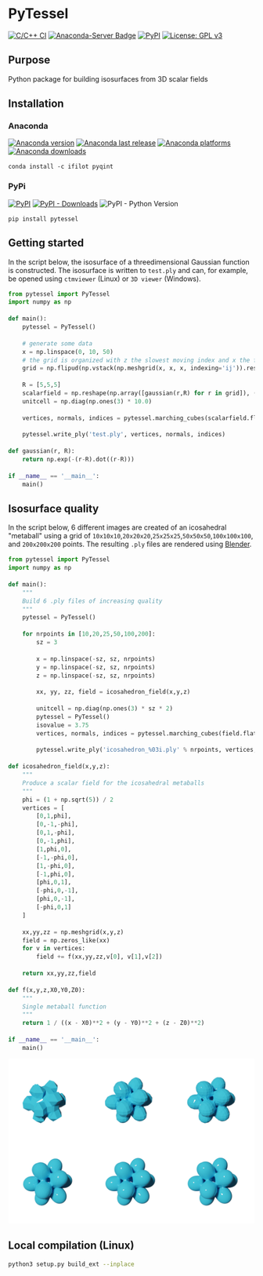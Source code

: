 # PyTessel

[![C/C++ CI](https://github.com/ifilot/pytessel/actions/workflows/build.yml/badge.svg)](https://github.com/ifilot/pytessel/actions/workflows/build.yml)
[![Anaconda-Server Badge](https://anaconda.org/ifilot/pytessel/badges/version.svg)](https://anaconda.org/ifilot/pytessel)
[![PyPI](https://img.shields.io/pypi/v/pytessel?color=green)](https://pypi.org/project/pytessel/)
[![License: GPL v3](https://img.shields.io/badge/License-GPLv3-blue.svg)](https://www.gnu.org/licenses/gpl-3.0)

## Purpose

Python package for building isosurfaces from 3D scalar fields

## Installation

### Anaconda

[![Anaconda version](https://anaconda.org/ifilot/pytessel/badges/version.svg)](https://anaconda.org/ifilot/pytessel)
[![Anaconda last release](https://anaconda.org/ifilot/pytessel/badges/latest_release_date.svg)](https://anaconda.org/ifilot/pytessel)
[![Anaconda platforms](https://anaconda.org/ifilot/pytessel/badges/platforms.svg)](https://anaconda.org/ifilot/pytessel)
[![Anaconda downloads](https://anaconda.org/ifilot/pytessel/badges/downloads.svg)](https://anaconda.org/ifilot/pytessel)


```
conda install -c ifilot pyqint
```

### PyPi

[![PyPI](https://img.shields.io/pypi/v/pytessel?color=green)](https://pypi.org/project/pytessel/)
[![PyPI - Downloads](https://img.shields.io/pypi/dm/pypi)](https://pypi.org/project/pytessel/)
![PyPI - Python Version](https://img.shields.io/pypi/pyversions/pytessel)

```
pip install pytessel
```

## Getting started

In the script below, the isosurface of a threedimensional Gaussian function is
constructed. The isosurface is written to `test.ply` and can, for example,
be opened using `ctmviewer` (Linux) or `3D viewer` (Windows).

```python
from pytessel import PyTessel
import numpy as np

def main():
    pytessel = PyTessel()

    # generate some data
    x = np.linspace(0, 10, 50)
    # the grid is organized with z the slowest moving index and x the fastest moving index
    grid = np.flipud(np.vstack(np.meshgrid(x, x, x, indexing='ij')).reshape(3,-1)).T

    R = [5,5,5]
    scalarfield = np.reshape(np.array([gaussian(r,R) for r in grid]), (len(x),len(x),len(x)))
    unitcell = np.diag(np.ones(3) * 10.0)

    vertices, normals, indices = pytessel.marching_cubes(scalarfield.flatten(), scalarfield.shape, unitcell.flatten(), 0.1)

    pytessel.write_ply('test.ply', vertices, normals, indices)

def gaussian(r, R):
    return np.exp(-(r-R).dot((r-R)))

if __name__ == '__main__':
    main()
```

## Isosurface quality

In the script below, 6 different images are created of an icosahedral "metaball" using a grid
of `10x10x10`,`20x20x20`,`25x25x25`,`50x50x50`,`100x100x100`, and `200x200x200` points. The
resulting `.ply` files are rendered using [Blender](https://www.blender.org/).

```python
from pytessel import PyTessel
import numpy as np

def main():
    """
    Build 6 .ply files of increasing quality
    """
    pytessel = PyTessel()

    for nrpoints in [10,20,25,50,100,200]:
        sz = 3

        x = np.linspace(-sz, sz, nrpoints)
        y = np.linspace(-sz, sz, nrpoints)
        z = np.linspace(-sz, sz, nrpoints)

        xx, yy, zz, field = icosahedron_field(x,y,z)

        unitcell = np.diag(np.ones(3) * sz * 2)
        pytessel = PyTessel()
        isovalue = 3.75
        vertices, normals, indices = pytessel.marching_cubes(field.flatten(), field.shape, unitcell.flatten(), isovalue)

        pytessel.write_ply('icosahedron_%03i.ply' % nrpoints, vertices, normals, indices)

def icosahedron_field(x,y,z):
    """
    Produce a scalar field for the icosahedral metaballs
    """
    phi = (1 + np.sqrt(5)) / 2
    vertices = [
        [0,1,phi],
        [0,-1,-phi],
        [0,1,-phi],
        [0,-1,phi],
        [1,phi,0],
        [-1,-phi,0],
        [1,-phi,0],
        [-1,phi,0],
        [phi,0,1],
        [-phi,0,-1],
        [phi,0,-1],
        [-phi,0,1]
    ]

    xx,yy,zz = np.meshgrid(x,y,z)
    field = np.zeros_like(xx)
    for v in vertices:
        field += f(xx,yy,zz,v[0], v[1],v[2])

    return xx,yy,zz,field

def f(x,y,z,X0,Y0,Z0):
    """
    Single metaball function
    """
    return 1 / ((x - X0)**2 + (y - Y0)**2 + (z - Z0)**2)

if __name__ == '__main__':
    main()
```

![Icosahedral metaballs](https://raw.githubusercontent.com/ifilot/pytessel/master/img/metaballs_3x2.png)

## Local compilation (Linux)

```bash
python3 setup.py build_ext --inplace
```
